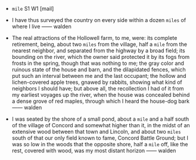 - `mile` S1 W1 [mail]



-  I have thus surveyed the country on every side within a dozen `miles` of where I live —— walden

- The real attractions of the Hollowell farm, to me, were: its complete retirement, being, about two `miles` from the village, half a `mile` from the nearest neighbor, and separated from the highway by a broad field; its bounding on the river, which the owner said protected it by its fogs from frosts in the spring, though that was nothing to me; the gray color and ruinous state of the house and barn, and the dilapidated fences, which put such an interval between me and the last occupant; the hollow and lichen-covered apple trees, gnawed by rabbits, showing what kind of neighbors I should have; but above all, the recollection I had of it from my earliest voyages up the river, when the house was concealed behind a dense grove of red maples, through which I heard the house-dog bark —— walden

- I was seated by the shore of a small pond, about a `mile` and a half south of the village of Concord and somewhat higher than it, in the midst of an extensive wood between that town and Lincoln, and about two `miles` south of that our only field known to fame, Concord Battle Ground; but I was so low in the woods that the opposite shore, half a `mile` off, like the rest, covered with wood, was my most distant horizon —— walden